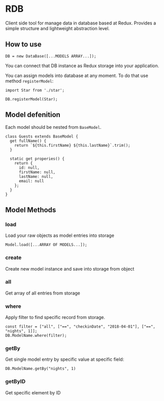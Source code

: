# RDB

Client side tool for manage data in database based at Redux.
Provides a simple structure and lightweight abstraction level.

## How to use
```
DB = new DataBase([...MODELS ARRAY...]);
```

You can connect that DB instance as Redux storage into your application.

You can assign models into database at any moment. To do that use method `registerModel`:

```
import Star from './star';

DB.registerModel(Star);
```

## Model defenition

Each model should be nested from `BaseModel`.

```
class Guests extends BaseModel {
  get fullName() {
    return `${this.firstName} ${this.lastName}`.trim();
  }

  static get properies() {
    return {
      id: null,
      firstName: null,
      lastName: null,
      email: null
    };
  }
}
```

## Model Methods

### load
Load your raw objects as model entries into storage
```
Model.load([...ARRAY OF MODELS...]);
```

### create
Create new model instance and save into storage from object

### all
Get array of all entries from storage

### where
Apply filter to find specific record from storage.
```
const filter = ["all", ["==", "checkinDate", "2018-04-01"], ["==", "nights", 1]];
DB.ModelName.where(filter);
```

### getBy
Get single model entry by specific value at specific field:

```
DB.ModelName.getBy("nights", 1)
```

### getByID
Get specific element by ID
